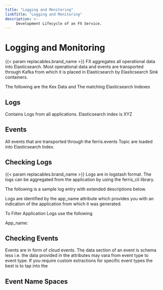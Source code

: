 ```yaml
---
title: "Logging and Monitoring"
linkTitle: "Logging and Monitoring"
description: >-
     Development Lifecycle of an FX Service.
---
```


# Logging and Monitoring

{{< param replacables.brand_name  >}} FX aggregates all operational data into Elasticsearch. Most operational data and events are transported through Kafka from which it is placed in Elasticsearch by Elasticsearch Sink containers. 

The following are the Kex Data and The matching Elasticsearch Indexes



## Logs 

Contains Logs from all applications. Elasticsearch index is XYZ

## Events

All events that are transported through the ferris.events Topic are loaded into Elasticsearch Index.



## Checking Logs

{{< param replacables.brand_name  >}} Logs are in logstash format. The logs can be aggregated from the application by using the ferris_cli library. 

The following is a sample log entry with extended descriptions below. 

Logs are identified by the app_name attribute which provides you with an indication of the application from which it was generated. 



To Filter Application Logs use the following

App_name: 



## Checking Events

Events are in form of cloud events. The data section of an event is schema less i.e. the data provided in the attributes may vara from event type to event type. If you require custom extractions for specific event types the best is to tap into the 





## Event Name Spaces

